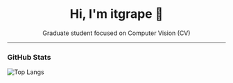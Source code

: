 <h1 align="center">Hi, I'm itgrape 🍇</h1>

<p align="center">
  Graduate student focused on Computer Vision (CV)
</p>

---

### GitHub Stats

![Top Langs](https://github-readme-stats.vercel.app/api/top-langs/?username=itgrape&layout=normal&card_width=600&theme=transparent)
